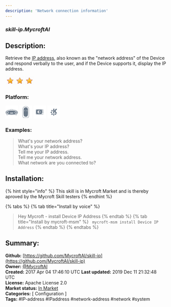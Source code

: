 ```yaml
---
description: 'Network connection information'
---
```


### _skill-ip.MycroftAI_  
## Description:  
Retrieve the [IP address](https://en.wikipedia.org/wiki/IP_address), also known as the "network address" of the Device and respond verbally to the user, and if the Device supports it, display the IP address.  
  
![](../.gitbook/assets/star.png)![](../.gitbook/assets/star.png)![](../.gitbook/assets/star.png)  
  
### Platform:  
 ![Mark I](../.gitbook/assets/mark-1-icon.png)  ![Mark II](../.gitbook/assets/mark-2-icon.png)  ![Picroft](../.gitbook/assets/picroft-icon.png)  ![plasmoid](../.gitbook/assets/kde.png)   
### Examples:  
> What's your network address?  
> What's your IP address?  
> Tell me your IP address.  
> Tell me your network address.  
> What network are you connected to?  
  
## Installation:  
{% hint style="info" %}
This skill is in Mycroft Market and is thereby aproved by the Mycroft Skill testers
{% endhint %}
    
{% tabs %}
{% tab title="Install by voice" %}
> Hey Mycroft - install Device IP Address
{% endtab %}
  {% tab title="Install by mycroft-msm" %}
``` mycroft-msm install Device IP Address```
{% endtab %}
  {% endtabs %}
    
## Summary:  
**Github:** [https://github.com/MycroftAI/skill-ip](https://github.com/MycroftAI/skill-ip)  
**Owner:** [@MycroftAI](https://github.com/MycroftAI)  
**Created:** 2017 Apr 04 17:46:10 UTC  **Last updated:** 2019 Dec 11 21:32:48 UTC  
**License:** Apache License 2.0  
**Market status:** [In Market](https://market.mycroft.ai/skill/mycroft-ip)  
**Categories:** [ Configuration ]   
**Tags:** \#IP-address \#IPaddress \#network-address \#network \#system   
